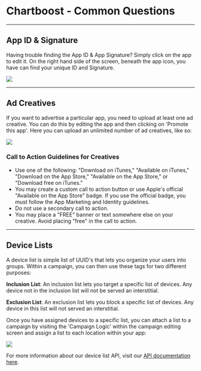 # Chartboost - Common Questions

---

<a name="keys"></a>

## App ID & Signature

Having trouble finding the App ID & App Signature? Simply click on the app to edit it. On the right hand side of the screen, beneath the app icon, you have can find your unique ID and Signature.

![](https://chartboost.com/img/admin/help/appidsig.jpg)

---

## Ad Creatives

If you want to advertise a particular app, you need to upload at least one ad creative. You can do this by editing the app and then clicking on 'Promote this app'. Here you can upload an unlimited number of ad creatives, like so:

![](https://chartboost.com/img/admin/help/creatives.jpg)

<a name="creatives"></a>

### Call to Action Guidelines for Creatives

- Use one of the following: "Download on iTunes," "Available on iTunes," "Download on the App Store," "Available on the App Store," or "Download free on iTunes."
- You may create a custom call to action button or use Apple's official "Available on the App Store" badge. If you use the official badge, you must follow the App Marketing and Identity guidelines.
- Do not use a secondary call to action.
- You may place a "FREE" banner or text somewhere else on your creative. Avoid placing "free" in the call to action.

---

<h2 id="lists">Device Lists</h2>

A device list is simple list of UUID's that lets you organize your users into groups. Within a campaign, you can then use these tags for two different purposes:

**Inclusion List**: An inclusion list lets you target a specific list of devices. Any device not in the inclusion list will not be served an interstitial.

**Exclusion List**: An exclusion list lets you block a specific list of devices. Any device in this list will not served an interstitial.

Once you have assigned devices to a specific list, you can attach a list to a campaign by visiting the 'Campaign Logic' within the campaign editing screen and assign a list to each location within your app:

![](https://chartboost.com/img/admin/help/lists.png)

For more information about our device list API, visit our [API documentation here](https://chartboost.com/account/api?#device_targeting).


